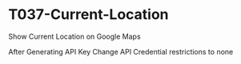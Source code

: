 # T037-Current-Location
Show Current Location on Google Maps

After Generating API Key Change API Credential restrictions to none

